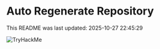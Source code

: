 # Auto Regenerate Repository

This README was last updated: 2025-10-27 22:45:29

 ![TryHackMe](https://tryhackme.com/badge/533634)